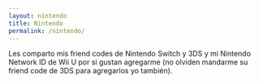 ```yaml
---
layout: nintendo
title: Nintendo
permalink: /nintendo/
---
```


Les comparto mis friend codes de Nintendo Switch y 3DS y mi Nintendo Network ID de Wii U por si gustan agregarme (no olviden mandarme su friend code de 3DS para agregarlos yo también).